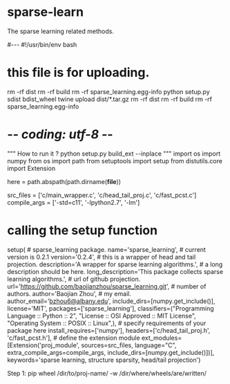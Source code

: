 # sparse-learn
The sparse learning related methods.


#---
#!/usr/bin/env bash
# this file is for uploading.
rm -rf dist
rm -rf build
rm -rf sparse_learning.egg-info
python setup.py sdist bdist_wheel
twine upload dist/*.tar.gz
rm -rf dist
rm -rf build
rm -rf sparse_learning.egg-info


# -*- coding: utf-8 -*-
"""
How to run it ? python setup.py build_ext --inplace
"""
import os
import numpy
from os import path
from setuptools import setup
from distutils.core import Extension

here = path.abspath(path.dirname(__file__))

src_files = ['c/main_wrapper.c', 'c/head_tail_proj.c', 'c/fast_pcst.c']
compile_args = ['-std=c11', '-lpython2.7', '-lm']
# calling the setup function
setup(
    # sparse_learning package.
    name='sparse_learning',
    # current version is 0.2.1
    version='0.2.4',
    # this is a wrapper of head and tail projection.
    description='A wrapper for sparse learning algorithms.',
    # a long description should be here.
    long_description='This package collects sparse learning algorithms.',
    # url of github projection.
    url='https://github.com/baojianzhou/sparse_learning.git',
    # number of authors.
    author='Baojian Zhou',
    # my email.
    author_email='bzhou6@albany.edu',
    include_dirs=[numpy.get_include()],
    license='MIT',
    packages=['sparse_learning'],
    classifiers=("Programming Language :: Python :: 2",
                 "License :: OSI Approved :: MIT License",
                 "Operating System :: POSIX :: Linux",),
    # specify requirements of your package here
    install_requires=['numpy'],
    headers=['c/head_tail_proj.h', 'c/fast_pcst.h'],
    # define the extension module
    ext_modules=[Extension('proj_module',
                           sources=src_files,
                           language="C",
                           extra_compile_args=compile_args,
                           include_dirs=[numpy.get_include()])],
    keywords='sparse learning, structure sparsity, head/tail projection')

Step 1:
pip wheel /dir/to/proj-name/ -w /dir/where/wheels/are/written/

